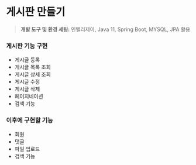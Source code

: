 # 게시판 만들기
> **개발 도구 및 환경 세팅:**
> 인텔리제이, Java 11, Spring Boot, MYSQL, JPA 활용

### 게시판 기능 구현

- 게시글 등록
- 게시글 목록 조회
- 게시글 상세 조회
- 게시글 수정
- 게시글 삭제
- 페이지네이션
- 검색 기능

### 이후에 구현할 기능

- 회원
- 댓글
- 파일 업로드
- 검색 기능
